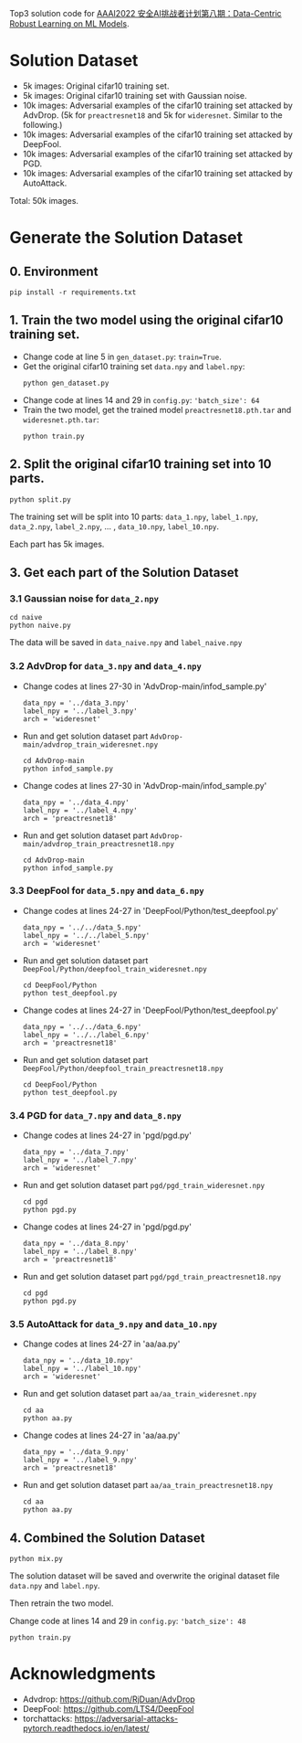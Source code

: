 

Top3 solution code for [AAAI2022 安全AI挑战者计划第八期：Data-Centric Robust Learning on ML Models](https://tianchi.aliyun.com/competition/entrance/531939/introduction).

# Solution Dataset 
- 5k images: Original cifar10 training set.
- 5k images: Original cifar10 training set with Gaussian noise.
- 10k images: Adversarial examples of the cifar10 training set attacked by AdvDrop. (5k for `preactresnet18` and 5k for `wideresnet`. Similar to the following.)
- 10k images: Adversarial examples of the cifar10 training set attacked by DeepFool.
- 10k images: Adversarial examples of the cifar10 training set attacked by PGD.
- 10k images: Adversarial examples of the cifar10 training set attacked by AutoAttack.

Total: 50k images.

# Generate the Solution Dataset

## 0. Environment
```
pip install -r requirements.txt
```

## 1. Train the two model using the original cifar10 training set.

- Change code at line 5 in `gen_dataset.py`: `train=True`.
- Get the original cifar10 training set `data.npy` and `label.npy`:
    ```
    python gen_dataset.py
    ```
- Change code at lines 14 and 29 in `config.py`: `'batch_size': 64`
- Train the two model, get the trained model `preactresnet18.pth.tar` and `wideresnet.pth.tar`:
    ```
    python train.py
    ```

## 2. Split the original cifar10 training set into 10 parts.

```
python split.py
```

The training set will be split into 10 parts: `data_1.npy`, `label_1.npy`, `data_2.npy`, `label_2.npy`, ... , `data_10.npy`, `label_10.npy`.

Each part has 5k images.

## 3. Get each part of the Solution Dataset

### 3.1 Gaussian noise for `data_2.npy`

```
cd naive
python naive.py
```
The data will be saved in `data_naive.npy` and `label_naive.npy`

### 3.2 AdvDrop for `data_3.npy` and `data_4.npy`
- Change codes at lines 27-30 in 'AdvDrop-main/infod_sample.py'
    ```
    data_npy = '../data_3.npy'
    label_npy = '../label_3.npy'
    arch = 'wideresnet'
    ```
- Run and get solution dataset part `AdvDrop-main/advdrop_train_wideresnet.npy`
    ```
    cd AdvDrop-main
    python infod_sample.py
    ```
- Change codes at lines 27-30 in 'AdvDrop-main/infod_sample.py'
    ```
    data_npy = '../data_4.npy'
    label_npy = '../label_4.npy'
    arch = 'preactresnet18'
    ```
- Run and get solution dataset part `AdvDrop-main/advdrop_train_preactresnet18.npy`
    ```
    cd AdvDrop-main
    python infod_sample.py
    ```
### 3.3 DeepFool for `data_5.npy` and `data_6.npy`
- Change codes at lines 24-27 in 'DeepFool/Python/test_deepfool.py'
    ```
    data_npy = '../../data_5.npy'
    label_npy = '../../label_5.npy'
    arch = 'wideresnet'
    ```
- Run and get solution dataset part `DeepFool/Python/deepfool_train_wideresnet.npy`
    ```
    cd DeepFool/Python
    python test_deepfool.py
    ```
- Change codes at lines 24-27 in 'DeepFool/Python/test_deepfool.py'
    ```
    data_npy = '../../data_6.npy'
    label_npy = '../../label_6.npy'
    arch = 'preactresnet18'
    ```
- Run and get solution dataset part `DeepFool/Python/deepfool_train_preactresnet18.npy`
    ```
    cd DeepFool/Python
    python test_deepfool.py
    ```
### 3.4 PGD for `data_7.npy` and `data_8.npy`
- Change codes at lines 24-27 in 'pgd/pgd.py'
    ```
    data_npy = '../data_7.npy'
    label_npy = '../label_7.npy'
    arch = 'wideresnet'
    ```
- Run and get solution dataset part `pgd/pgd_train_wideresnet.npy`
    ```
    cd pgd
    python pgd.py
    ```
- Change codes at lines 24-27 in 'pgd/pgd.py'
    ```
    data_npy = '../data_8.npy'
    label_npy = '../label_8.npy'
    arch = 'preactresnet18'
    ```
- Run and get solution dataset part `pgd/pgd_train_preactresnet18.npy`
    ```
    cd pgd
    python pgd.py
    ```

### 3.5 AutoAttack for `data_9.npy` and `data_10.npy`
- Change codes at lines 24-27 in 'aa/aa.py'
    ```
    data_npy = '../data_10.npy'
    label_npy = '../label_10.npy'
    arch = 'wideresnet'
    ```
- Run and get solution dataset part `aa/aa_train_wideresnet.npy`
    ```
    cd aa
    python aa.py
    ```
- Change codes at lines 24-27 in 'aa/aa.py'
    ```
    data_npy = '../data_9.npy'
    label_npy = '../label_9.npy'
    arch = 'preactresnet18'
    ```
- Run and get solution dataset part `aa/aa_train_preactresnet18.npy`
    ```
    cd aa
    python aa.py
    ```
## 4. Combined the Solution Dataset

```
python mix.py
```

The solution dataset will be saved and overwrite the original dataset file `data.npy` and `label.npy`.

Then retrain the two model.

Change code at lines 14 and 29 in `config.py`: `'batch_size': 48`
```
python train.py
```

# Acknowledgments
- Advdrop: https://github.com/RjDuan/AdvDrop
- DeepFool: https://github.com/LTS4/DeepFool
- torchattacks: https://adversarial-attacks-pytorch.readthedocs.io/en/latest/ 
